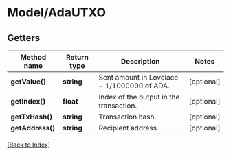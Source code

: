 # Model/AdaUTXO

## Getters

Method name | Return type | Description | Notes
------------ | ------------- | ------------- | -------------
**getValue()** | **string** | Sent amount in Lovelace - 1/1000000 of ADA. | [optional]
**getIndex()** | **float** | Index of the output in the transaction. | [optional]
**getTxHash()** | **string** | Transaction hash. | [optional]
**getAddress()** | **string** | Recipient address. | [optional]

[[Back to Index]](../index.md)

